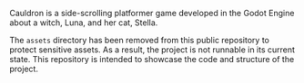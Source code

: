 Cauldron is a side-scrolling platformer game developed in the Godot Engine about a witch, Luna, and her cat, Stella.


The `assets` directory has been removed from this public repository to protect sensitive assets. As a result, the project is not runnable in its current state. This repository is intended to showcase the code and structure of the project.

